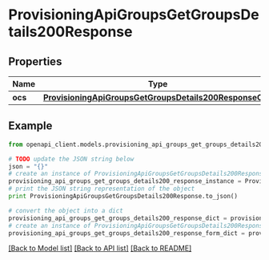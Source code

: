 # ProvisioningApiGroupsGetGroupsDetails200Response


## Properties
Name | Type | Description | Notes
------------ | ------------- | ------------- | -------------
**ocs** | [**ProvisioningApiGroupsGetGroupsDetails200ResponseOcs**](ProvisioningApiGroupsGetGroupsDetails200ResponseOcs.md) |  | 

## Example

```python
from openapi_client.models.provisioning_api_groups_get_groups_details200_response import ProvisioningApiGroupsGetGroupsDetails200Response

# TODO update the JSON string below
json = "{}"
# create an instance of ProvisioningApiGroupsGetGroupsDetails200Response from a JSON string
provisioning_api_groups_get_groups_details200_response_instance = ProvisioningApiGroupsGetGroupsDetails200Response.from_json(json)
# print the JSON string representation of the object
print ProvisioningApiGroupsGetGroupsDetails200Response.to_json()

# convert the object into a dict
provisioning_api_groups_get_groups_details200_response_dict = provisioning_api_groups_get_groups_details200_response_instance.to_dict()
# create an instance of ProvisioningApiGroupsGetGroupsDetails200Response from a dict
provisioning_api_groups_get_groups_details200_response_form_dict = provisioning_api_groups_get_groups_details200_response.from_dict(provisioning_api_groups_get_groups_details200_response_dict)
```
[[Back to Model list]](../README.md#documentation-for-models) [[Back to API list]](../README.md#documentation-for-api-endpoints) [[Back to README]](../README.md)


